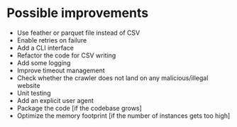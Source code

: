 # Possible improvements

- Use feather or parquet file instead of CSV
- Enable retries on failure
- Add a CLI interface
- Refactor the code for CSV writing
- Add some logging
- Improve timeout management
- Check whether the crawler does not land on any malicious/illegal website
- Unit testing
- Add an explicit user agent
- Package the code [if the codebase grows]
- Optimize the memory footprint [if the number of instances gets too high]

